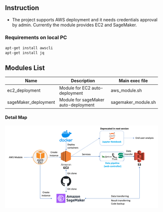 ## Instruction
* The project supports AWS deployment and it needs credentials approval by admin. Currently the module provides EC2 and SageMaker. 

### Requirements on local PC
```
apt-get install awscli
apt-get install jq
```

## Modules List
| Name | Description | Main exec file |
|---------|---------|---------|
| ec2_deployment | Module for EC2 auto-deployment | aws_module.sh |
| sageMaker_deployment | Module for sageMaker auto-deployment | sagemaker_module.sh |


#### Detail Map
![overview1](../README_resource/aws_detail.png)